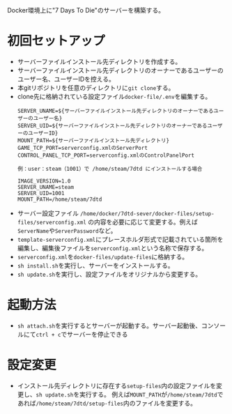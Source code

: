 Docker環境上に"7 Days To Die"のサーバーを構築する。


# 初回セットアップ
- サーバーファイルインストール先ディレクトリを作成する。
- サーバーファイルインストール先ディレクトリのオーナーであるユーザーのユーザー名、ユーザーIDを控える。
- 本gitリポジトリを任意のディレクトリに`git clone`する。
- clone先に格納されている設定ファイル`docker-file/.env`を編集する。
  ```
  SERVER_UNAME=${サーバーファイルインストール先ディレクトリのオーナーであるユーザーのユーザー名}
  SERVER_UID=${サーバーファイルインストール先ディレクトリのオーナーであるユーザーのユーザーID}
  MOUNT_PATH=${サーバーファイルインストール先ディレクトリ}
  GAME_TCP_PORT=serverconfig.xmlのServerPort
  CONTROL_PANEL_TCP_PORT=serverconfig.xmlのControlPanelPort

  例：user：steam（1001）で /home/steam/7dtd にインストールする場合

  IMAGE_VERSION=1.0
  SERVER_UNAME=steam
  SERVER_UID=1001
  MOUNT_PATH=/home/steam/7dtd  
  ```
- サーバー設定ファイル `/home/docker/7dtd-sever/docker-files/setup-files/serverconfig.xml` の内容を必要に応じて変更する。例えば`ServerName`や`ServerPassword`など。
- `template-serverconfig.xml`にプレースホルダ形式で記載されている箇所を編集し、編集後ファイルを`serverconfig.xml`という名称で保存する。
- `serverconfig.xml`を`docker-files/update-files`に格納する。
- `sh install.sh`を実行し、サーバーをインストールする。
- `sh update.sh`を実行し、設定ファイルをオリジナルから変更する。

# 起動方法
- `sh attach.sh`を実行するとサーバーが起動する。サーバー起動後、コンソールにて`ctrl + c`でサーバーを停止できる

# 設定変更
- インストール先ディレクトリに存在する`setup-files`内の設定ファイルを変更し、`sh update.sh`を実行する。
  例えば`MOUNT_PATH`が`/home/steam/7dtd`であれば`/home/steam/7dtd/setup-files`内のファイルを変更する。
